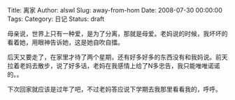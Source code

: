 Title: 离家
Author: alswl
Slug: away-from-hom
Date: 2008-07-30 00:00:00
Tags: 
Category: 日记
Status: draft

母亲说，世界上只有一种爱，是为了分离，那就是母爱。老妈说的时候，我坏坏的看着她，用眼神告诉她，这是她自吹自擂。

后天又要走了，在家里才待了两个星期，还有好多好多的东西没有和我妈说。前天拉着老妈去散步，说了好多话，老妈在我感情上给了N多忠告，我只能唯唯诺诺的。。

下次回家就应该是过年了吧，不过老妈答应说下学期去我那里看看我的，呼呼。

